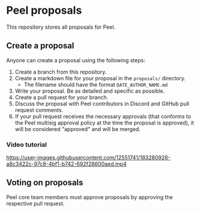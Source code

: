 # Peel proposals

This repository stores all proposals for Peel.

## Create a proposal

Anyone can create a proposal using the following steps:

1. Create a branch from this repository.
2. Create a markdown file for your proposal in the `proposals/` directory.
   - The filename should have the format `DATE_AUTHOR_NAME.md`
3. Write your proposal. Be as detailed and specific as possible.
4. Create a pull request for your branch.
5. Discuss the proposal with Peel contributors in Discord and GitHub pull request comments.
6. If your pull request receives the necessary approvals (that conforms to the Peel multisig approval policy at the time the proposal is approved), it will be considered "approved" and will be merged.

### Video tutorial



https://user-images.githubusercontent.com/12551741/183280926-a8c3422c-97c8-4bf1-b742-692f28600aed.mp4



## Voting on proposals

Peel core team members must approve proposals by approving the respective pull request.

